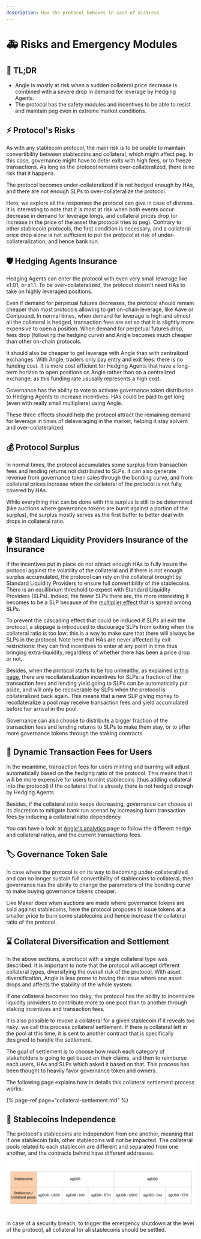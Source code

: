 ```yaml
---
description: How the protocol behaves in case of distress
---
```


# 🚑 Risks and Emergency Modules

## 🔎 TL;DR

- Angle is mostly at risk when a sudden collateral price decrease is combined with a severe drop in demand for leverage by Hedging Agents.
- The protocol has the safety modules and incentives to be able to resist and maintain peg even in extreme market conditions.

## ⚡ Protocol's Risks

As with any stablecoin protocol, the main risk is to be unable to maintain convertibility between stablecoins and collateral, which might affect peg. In this case, governance might have to deter exits with high fees, or to freeze transactions. As long as the protocol remains over-collateralized, there is no risk that it happens.

The protocol becomes under-collateralized if is not hedged enough by HAs, and there are not enough SLPs to over-collateralize the protocol.

Here, we explore all the responses the protocol can give in case of distress. It is interesting to note that it is most at risk when both events occur: decrease in demand for leverage longs, and collateral prices drop \(or increase in the price of the asset the protocol tries to peg\). Contrary to other stablecoin protocols, the first condition is necessary, and a collateral price drop alone is not sufficient to put the protocol at risk of under-collateralization, and hence bank run.

## 🛡️ Hedging Agents Insurance

Hedging Agents can enter the protocol with even very small leverage like x1.01, or x1.1. To be over-collateralized, the protocol doesn't need HAs to take on highly leveraged positions.

Even if demand for perpetual futures decreases, the protocol should remain cheaper than most protocols allowing to get on-chain leverage, like Aave or Compound. In normal times, when demand for leverage is high and almost all the collateral is hedged, transaction fees are set so that it is slightly more expensive to open a position. When demand for perpetual futures drop, fees drop \(following the hedging curve\) and Angle becomes much cheaper than other on-chain protocols.

It should also be cheaper to get leverage with Angle than with centralized exchanges. With Angle, traders only pay entry and exit fees: there is no funding cost. It is more cost efficient for Hedging Agents that have a long-term horizon to open positions on Angle rather than on a centralized exchange, as this funding rate ususally represents a high cost.

Governance has the ability to vote to activate governance token distribution to Hedging Agents to increase incentives: HAs could be paid to get long \(even with really small multipliers\) using Angle.

These three effects should help the protocol attract the remaining demand for leverage in times of deleveraging in the market, helping it stay solvent and over-collateralized.

## 💰 Protocol Surplus

In normal times, the protocol accumulates some surplus from transaction fees and lending returns not distributed to SLPs. It can also generate revenue from governance token sales through the bonding curve, and from collateral prices increase when the collateral of the protocol is not fully covered by HAs.

While everything that can be done with this surplus is still to be determined \(like auctions where governance tokens are burnt against a portion of the surplus\), the surplus mostly serves as the first buffer to better deal with drops in collateral ratio.

## 🍀 Standard Liquidity Providers Insurance of the Insurance

If the incentives put in place do not attract enough HAs to fully insure the protocol against the volatility of the collateral and if there is not enough surplus accumulated, the protocol can rely on the collateral brought by Standard Liquidity Providers to ensure full convertibility of the stablecoins. There is an equilibrium threshold to expect with Standard Liquidity Providers \(SLPs\). Indeed, the fewer SLPs there are, the more interesting it becomes to be a SLP because of the [multiplier effect](https://docs.angle.money/concepts/standard-liquidity-providers#multiplier-effect) that is spread among SLPs.

To prevent the cascading effect that could be induced if SLPs all exit the protocol, a slippage is introduced to discourage SLPs from exiting when the collateral ratio is too low: this is a way to make sure that there will always be SLPs in the protocol. Note here that HAs are never affected by exit restrictions: they can find incentives to enter at any point in time thus bringing extra-liquidity, regardless of whether there has been a price drop or not.

Besides, when the protocol starts to be too unhealthy, as explained [in this page](../standard-liquidity-providers/), there are recollateralization incentives for SLPs: a fraction of the transaction fees and lending yield going to SLPs can be automatically put aside, and will only be recoverable by SLPs when the protocol is collateralized back again. This means that a new SLP giving money to recollateralize a pool may receive transaction fees and yield accumulated before her arrival in the pool.

Governance can also choose to distribute a bigger fraction of the transaction fees and lending returns to SLPs to make them stay, or to offer more governance tokens through the staking contracts

## 💱 Dynamic Transaction Fees for Users

In the meantime, transaction fees for users minting and burning will adjust automatically based on the hedging ratio of the protocol. This means that it will be more expensive for users to mint stablecoins \(thus adding collateral into the protocol\) if the collateral that is already there is not hedged enough by Hedging Agents.

Besides, if the collateral ratio keeps decreasing, governance can choose at its discretion to mitigate bank run scenari by increasing burn transaction fees by inducing a collateral ratio dependency.

You can have a look at [Angle's analytics](https://analytics.angle.money) page to follow the different hedge and collateral ratios, and the current transactions fees.

## 🏷️ Governance Token Sale

In case where the protocol is on its way to becoming under-collateralized and can no longer sustain full convertibility of stablecoins to collateral, then governance has the ability to change the parameters of the bonding curve to make buying governance tokens cheaper.

Like Maker does when auctions are made where governance tokens are sold against stablecoins, here the protocol proposes to issue tokens at a smaller price to burn some stablecoins and hence increase the collateral ratio of the protocol.

## ⌛ Collateral Diversification and Settlement

In the above sections, a protocol with a single collateral type was described. It is important to note that the protocol will accept different collateral types, diversifying the overall risk of the protocol. With asset diversification, Angle is less prone to having the issue where one asset drops and affects the stability of the whole system.

If one collateral becomes too risky, the protocol has the ability to incentivize liquidity providers to contribute more to one pool than to another through staking incentives and transaction fees.

It is also possible to revoke a collateral for a given stablecoin if it reveals too risky: we call this process collateral settlement. If there is collateral left in the pool at this time, it is sent to another contract that is specifically designed to handle the settlement.

The goal of settlement is to choose how much each category of stakeholders is going to get based on their claims, and then to reimburse each users, HAs and SLPs which asked it based on that. This process has been thought to heavily favor governance token and owners.

The following page explains how in details this collateral settlement process works:

{% page-ref page="collateral-settlement.md" %}

## 📜 Stablecoins Independence

The protocol's stablecoins are independent from one another, meaning that if one stablecoin fails, other stablecoins will not be impacted. The collateral pools related to each stablecoin are different and separated from one another, and the contracts behind have different addresses.

![Division of pools and collaterals](../../.gitbook/assets/division-of-funds.jpg)

In case of a security breach, to trigger the emergency shutdown at the level of the protocol, all collateral for all stablecoins should be settled.

